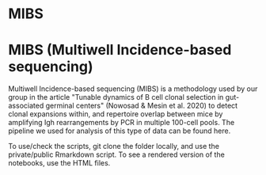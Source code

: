 # MIBS
# MIBS (Multiwell Incidence-based sequencing)


Multiwell Incidence-based sequencing (MIBS) is a methodology used by our group in the article "Tunable dynamics of B cell clonal selection in gut-associated germinal centers" (Nowosad & Mesin et al. 2020) to detect clonal expansions within, and repertoire overlap between mice by amplifying Igh rearrangements by PCR in multiple 100-cell pools. The pipeline we used for analysis of this type of data can be found here.


To use/check the scripts, git clone the folder locally, and use the private/public Rmarkdown script. To see a rendered version of the notebooks, use the HTML files.

